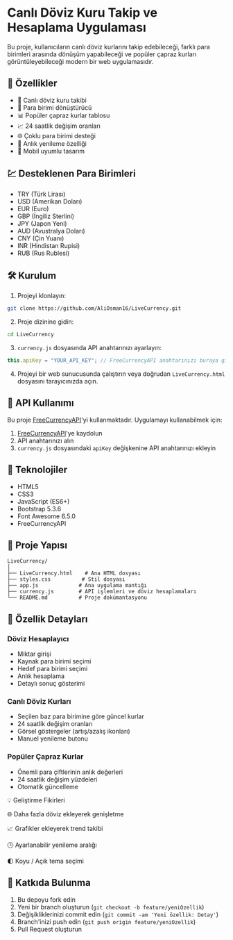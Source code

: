 
# Canlı Döviz Kuru Takip ve Hesaplama Uygulaması

Bu proje, kullanıcıların canlı döviz kurlarını takip edebileceği, farklı para birimleri arasında dönüşüm yapabileceği ve popüler çapraz kurları görüntüleyebileceği modern bir web uygulamasıdır.

## 🌟 Özellikler

- 💱 Canlı döviz kuru takibi
- 🔄 Para birimi dönüştürücü
- 📊 Popüler çapraz kurlar tablosu
- 📈 24 saatlik değişim oranları
- 🌐 Çoklu para birimi desteği
- 🔄 Anlık yenileme özelliği
- 📱 Mobil uyumlu tasarım

## 💹 Desteklenen Para Birimleri

- TRY (Türk Lirası)
- USD (Amerikan Doları)
- EUR (Euro)
- GBP (İngiliz Sterlini)
- JPY (Japon Yeni)
- AUD (Avustralya Doları)
- CNY (Çin Yuanı)
- INR (Hindistan Rupisi)
- RUB (Rus Rublesi)

## 🛠️ Kurulum

1. Projeyi klonlayın:
```bash
git clone https://github.com/AliOsman16/LiveCurrency.git
```

2. Proje dizinine gidin:
```bash
cd LiveCurrency
```

3. `currency.js` dosyasında API anahtarınızı ayarlayın:
```javascript
this.apiKey = "YOUR_API_KEY"; // FreeCurrencyAPI anahtarınızı buraya girin
```

4. Projeyi bir web sunucusunda çalıştırın veya doğrudan `LiveCurrency.html` dosyasını tarayıcınızda açın.

## 📌 API Kullanımı

Bu proje [FreeCurrencyAPI](https://freecurrencyapi.com/)'yi kullanmaktadır. Uygulamayı kullanabilmek için:

1. [FreeCurrencyAPI](https://freecurrencyapi.com/)'ye kaydolun
2. API anahtarınızı alın
3. `currency.js` dosyasındaki `apiKey` değişkenine API anahtarınızı ekleyin

## 🔧 Teknolojiler

- HTML5
- CSS3
- JavaScript (ES6+)
- Bootstrap 5.3.6
- Font Awesome 6.5.0
- FreeCurrencyAPI

## 📁 Proje Yapısı

```
LiveCurrency/
│
├── LiveCurrency.html    # Ana HTML dosyası
├── styles.css          # Stil dosyası
├── app.js             # Ana uygulama mantığı
├── currency.js        # API işlemleri ve döviz hesaplamaları
└── README.md          # Proje dokümantasyonu
```

## 🚀 Özellik Detayları

### Döviz Hesaplayıcı
- Miktar girişi
- Kaynak para birimi seçimi
- Hedef para birimi seçimi
- Anlık hesaplama
- Detaylı sonuç gösterimi

### Canlı Döviz Kurları
- Seçilen baz para birimine göre güncel kurlar
- 24 saatlik değişim oranları
- Görsel göstergeler (artış/azalış ikonları)
- Manuel yenileme butonu

### Popüler Çapraz Kurlar
- Önemli para çiftlerinin anlık değerleri
- 24 saatlik değişim yüzdeleri
- Otomatik güncelleme

💡 Geliştirme Fikirleri

  🌐 Daha fazla döviz ekleyerek genişletme

  📈 Grafikler ekleyerek trend takibi

  🕒 Ayarlanabilir yenileme aralığı

  🌓 Koyu / Açık tema seçimi

## 🤝 Katkıda Bulunma

1. Bu depoyu fork edin
2. Yeni bir branch oluşturun (`git checkout -b feature/yeniOzellik`)
3. Değişikliklerinizi commit edin (`git commit -am 'Yeni özellik: Detay'`)
4. Branch'inizi push edin (`git push origin feature/yeniOzellik`)
5. Pull Request oluşturun
